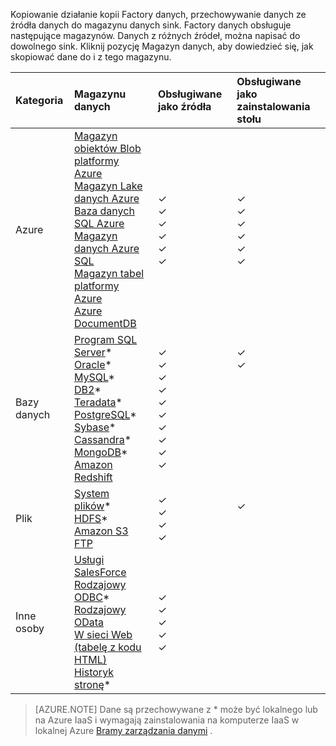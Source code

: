 Kopiowanie działanie kopii Factory danych, przechowywanie danych ze źródła danych do magazynu danych sink. Factory danych obsługuje następujące magazynów. Danych z różnych źródeł, można napisać do dowolnego sink. Kliknij pozycję Magazyn danych, aby dowiedzieć się, jak skopiować dane do i z tego magazynu.

Kategoria | Magazynu danych | Obsługiwane jako źródła | Obsługiwane jako zainstalowania stołu
:------- | :--------- | :------------------ | :-----------------
Azure | [Magazyn obiektów Blob platformy Azure](../articles/data-factory/data-factory-azure-blob-connector.md) <br/> [Magazyn Lake danych Azure](../articles/data-factory/data-factory-azure-datalake-connector.md) <br/> [Baza danych SQL Azure](../articles/data-factory/data-factory-azure-sql-connector.md) <br/> [Magazyn danych Azure SQL](../articles/data-factory/data-factory-azure-sql-data-warehouse-connector.md) <br/> [Magazyn tabel platformy Azure](../articles/data-factory/data-factory-azure-table-connector.md) <br/> [Azure DocumentDB](../articles/data-factory/data-factory-azure-documentdb-connector.md) <br/> | ✓ <br/> ✓ <br/> ✓ <br/> ✓ <br/> ✓ <br/> ✓ | ✓ <br/> ✓ <br/> ✓ <br/> ✓ <br/> ✓ <br/> ✓
Bazy danych | [Program SQL Server](../articles/data-factory/data-factory-sqlserver-connector.md)\* <br/> [Oracle](../articles/data-factory/data-factory-onprem-oracle-connector.md)\* <br/> [MySQL](../articles/data-factory/data-factory-onprem-mysql-connector.md)\* <br/> [DB2](../articles/data-factory/data-factory-onprem-db2-connector.md)\* <br/> [Teradata](../articles/data-factory/data-factory-onprem-teradata-connector.md)\* <br/> [PostgreSQL](../articles/data-factory/data-factory-onprem-postgresql-connector.md)\* <br/> [Sybase](../articles/data-factory/data-factory-onprem-sybase-connector.md)\* <br/>[Cassandra](../articles/data-factory/data-factory-onprem-cassandra-connector.md)\* <br/>[MongoDB](../articles/data-factory/data-factory-on-premises-mongodb-connector.md)\*<br/>[Amazon Redshift](../articles/data-factory/data-factory-amazon-redshift-connector.md) | ✓ <br/> ✓ <br/> ✓ <br/> ✓ <br/> ✓ <br/> ✓<br/> ✓ <br/> ✓ <br/> ✓ <br/> ✓ | ✓ <br/> ✓ <br/> &nbsp; <br/> &nbsp; <br/> &nbsp; <br/> &nbsp;<br/> &nbsp;<br/> &nbsp;<br/> &nbsp; <br/>&nbsp;
Plik | [System plików](../articles/data-factory/data-factory-onprem-file-system-connector.md)\* <br/> [HDFS](../articles/data-factory/data-factory-hdfs-connector.md)\* <br/> [Amazon S3](../articles/data-factory/data-factory-amazon-simple-storage-service-connector.md) <br/> [FTP](../articles/data-factory/data-factory-ftp-connector.md)| ✓ <br/> ✓ <br/> ✓ <br/> ✓ | ✓ <br/> &nbsp;<br/>&nbsp;
Inne osoby | [Usługi SalesForce](../articles/data-factory/data-factory-salesforce-connector.md)<br/> [Rodzajowy ODBC](../articles/data-factory/data-factory-odbc-connector.md)\* <br/> [Rodzajowy OData](../articles/data-factory/data-factory-odata-connector.md) <br/> [W sieci Web (tabelę z kodu HTML)](../articles/data-factory/data-factory-web-table-connector.md) <br/> [Historyk stronę](../articles/data-factory/data-factory-odbc-connector.md#ge-historian-store)* | ✓ <br/> ✓ <br/> ✓ <br/> ✓ <br/> ✓  | &nbsp; <br/> &nbsp; <br/> &nbsp; <br/> &nbsp;<br/> &nbsp;<br/> &nbsp;

> [AZURE.NOTE] Dane są przechowywane z * może być lokalnego lub na Azure IaaS i wymagają zainstalowania na komputerze IaaS w lokalnej Azure [Bramy zarządzania danymi](../articles/data-factory/data-factory-data-management-gateway.md) .


